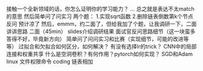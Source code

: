 

接触一个全新领域的话，你怎么证明你的学习能力？
...
总之就是表达不太match的意思
然后简单问了问实习
两个题：
1.实现sqrt函数
2.删除链表倒数第k个节点
反问
预计凉了
然后，emmm，约二面了，但给我加了个题，让我调研一下，二面讲讲思路
二面（45min）
slides介绍调研结果
面试官反问思路细节（这一块蛮多答得不好，毕竟新方向）
简单问了问问实习和比赛（实现细节，可能的改进等等）
过拟合和欠拟合如何区分，如何解决？
有没有选择lr的trick？
CNN中的局部连接和权重共享
什么是空洞卷积？有何作用？pytorch如何实现？
SGD和Adam
linux 文件权限命令
coding 链表相加
